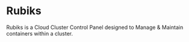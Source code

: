 Rubiks
======

Rubiks is a Cloud Cluster Control Panel designed to Manage &amp; Maintain containers within a cluster.
